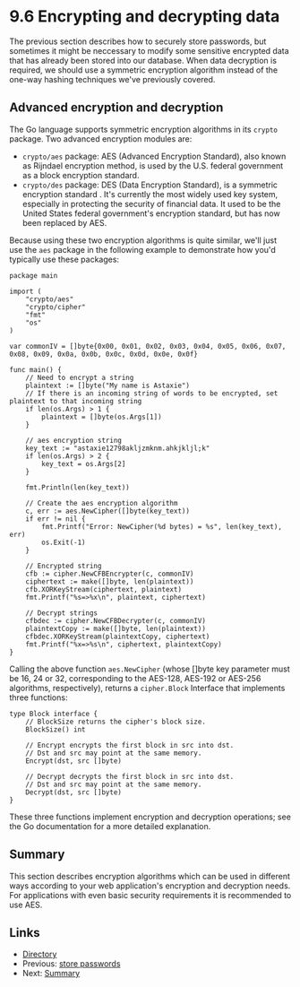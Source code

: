 # 9.6 Encrypting and decrypting data

The previous section describes how to securely store passwords, but sometimes it might be neccessary to modify some sensitive encrypted data that has already been stored into our database. When data decryption is required, we should use a symmetric encryption algorithm instead of the one-way hashing techniques we've previously covered. 

## Advanced encryption and decryption

The Go language supports symmetric encryption algorithms in its `crypto` package. Two advanced encryption modules are:

- `crypto/aes` package: AES (Advanced Encryption Standard), also known as Rijndael encryption method, is used by the U.S. federal government as a block encryption standard.
- `crypto/des` package: DES (Data Encryption Standard), is a symmetric encryption standard . It's currently the most widely used key system, especially in protecting the security of financial data. It used to be the United States federal government's encryption standard, but has now been replaced by AES.

Because using these two encryption algorithms is quite similar, we'll just use the `aes` package in the following example to demonstrate how you'd typically use these packages:

	package main

	import (
		"crypto/aes"
		"crypto/cipher"
		"fmt"
		"os"
	)

	var commonIV = []byte{0x00, 0x01, 0x02, 0x03, 0x04, 0x05, 0x06, 0x07, 0x08, 0x09, 0x0a, 0x0b, 0x0c, 0x0d, 0x0e, 0x0f}

	func main() {
		// Need to encrypt a string
		plaintext := []byte("My name is Astaxie")
		// If there is an incoming string of words to be encrypted, set plaintext to that incoming string
		if len(os.Args) > 1 {
			plaintext = []byte(os.Args[1])
		}

		// aes encryption string
		key_text := "astaxie12798akljzmknm.ahkjkljl;k"
		if len(os.Args) > 2 {
			key_text = os.Args[2]
		}

		fmt.Println(len(key_text))

		// Create the aes encryption algorithm 
		c, err := aes.NewCipher([]byte(key_text))
		if err != nil {
			fmt.Printf("Error: NewCipher(%d bytes) = %s", len(key_text), err)
			os.Exit(-1)
		}

		// Encrypted string
		cfb := cipher.NewCFBEncrypter(c, commonIV)
		ciphertext := make([]byte, len(plaintext))
		cfb.XORKeyStream(ciphertext, plaintext)
		fmt.Printf("%s=>%x\n", plaintext, ciphertext)

		// Decrypt strings
		cfbdec := cipher.NewCFBDecrypter(c, commonIV)
		plaintextCopy := make([]byte, len(plaintext))
		cfbdec.XORKeyStream(plaintextCopy, ciphertext)
		fmt.Printf("%x=>%s\n", ciphertext, plaintextCopy)
	}

Calling the above function `aes.NewCipher` (whose []byte key parameter must be 16, 24 or 32, corresponding to the AES-128, AES-192 or AES-256 algorithms, respectively), returns a `cipher.Block` Interface that implements three functions:

	type Block interface {
		// BlockSize returns the cipher's block size.
		BlockSize() int

		// Encrypt encrypts the first block in src into dst.
		// Dst and src may point at the same memory.
		Encrypt(dst, src []byte)

		// Decrypt decrypts the first block in src into dst.
		// Dst and src may point at the same memory.
		Decrypt(dst, src []byte)
	}

These three functions implement encryption and decryption operations; see the Go documentation for a more detailed explanation.

## Summary

This section describes encryption algorithms which can be used in different ways according to your web application's encryption and decryption needs. For applications with even basic security requirements it is recommended to use AES.


## Links

- [Directory](<preface.md>)
- Previous: [store passwords](<09.5.md>)
- Next: [Summary](<09.7.md>)
